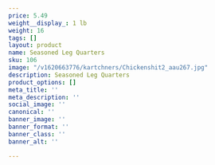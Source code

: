 ```yaml
---
price: 5.49
weight__display_: 1 lb
weight: 16
tags: []
layout: product
name: Seasoned Leg Quarters
sku: 106
image: "/v1620663776/kartchners/Chickenshit2_aau267.jpg"
description: Seasoned Leg Quarters
product_options: []
meta_title: ''
meta_description: ''
social_image: ''
canonical: ''
banner_image: ''
banner_format: ''
banner_class: ''
banner_alt: ''

---
```

